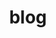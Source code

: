 ---
layout: index
title: blog
color: "#DFE0DF"
eleventyExcludeFromCollections: false
featured: []
pagination:
  data: collections.blogs
  size: 10
  reverse: true
  alias: posts
---